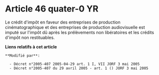 # Article 46 quater-0 YR

Le crédit d'impôt en faveur des entreprises de production cinématographique et des entreprises de production audiovisuelle
est imputé sur l'impôt dû après les prélèvements non libératoires et les crédits d'impôt non restituables.

**Liens relatifs à cet article**

	**Modifié par**:

	  - Décret n°2005-407 2005-04-29 art. 1 I, VII JORF 3 mai 2005
	  - Décret n°2005-407 du 29 avril 2005 - art. 1 () JORF 3 mai 2005
